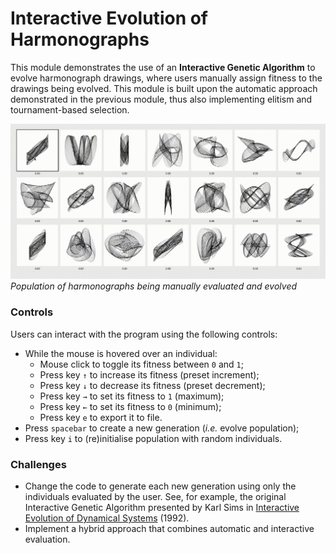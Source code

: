 # Interactive Evolution of Harmonographs

This module demonstrates the use of an **Interactive Genetic Algorithm** to evolve harmonograph drawings, where users manually assign fitness to the drawings being evolved. This module is built upon the automatic approach demonstrated in the previous module, thus also implementing elitism and tournament-based selection.

![](../images/interactive-evolution.gif)
*Population of harmonographs being manually evaluated and evolved*


### Controls

Users can interact with the program using the following controls:

- While the mouse is hovered over an individual:
	- Mouse click to toggle its fitness between `0` and `1`;
	- Press key `↑` to increase its fitness (preset increment);
	- Press key `↓` to decrease its fitness (preset decrement);
	- Press key `→` to set its fitness to `1` (maximum);
	- Press key `←` to set its fitness to `0` (minimum);
	- Press key `e` to export it to file.
- Press `spacebar` to create a new generation (*i.e.* evolve population);
- Press key `i` to (re)initialise population with random individuals.


### Challenges

- Change the code to generate each new generation using only the individuals evaluated by the user. See, for example, the original Interactive Genetic Algorithm presented by Karl Sims in [Interactive Evolution of Dynamical Systems](https://www.karlsims.com/papers/DynamicalSystemsECAL92.pdf) (1992).
- Implement a hybrid approach that combines automatic and interactive evaluation.